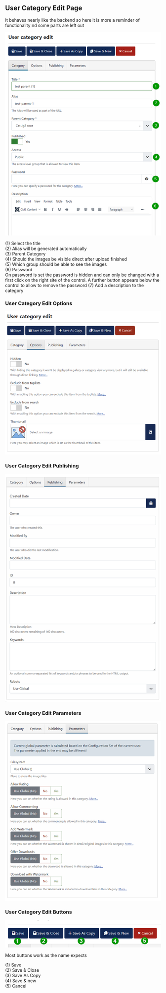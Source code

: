 ## User Category Edit Page 

It behaves nearly like the backend so here it is more a reminder of functionality nd some parts are left out

![User Category Edit](https://github.com/ThomasFinnern/JoomGallery_fith_dev/blob/main/.jg_dev_doc/jg_4x/images/site.UserUpload/userCategoryEditForm.en.png?raw=true  "")

(1) Select the title   
(2) Alias will be generated automatically  
(3) Parent Category  
(4) Should the images be visible direct after upload finished   
(5) Which group should be able to see the images  
(6) Password  
On password is set the password is hidden and can only be changed with a first click  on the right site of the control. A further button appears below the control to allow to remove the password
(7) Add a description to the category  

### User Category Edit Options 

![User Category Edit Options](https://github.com/ThomasFinnern/JoomGallery_fith_dev/blob/main/.jg_dev_doc/jg_4x/images/site.UserUpload/userCategoryEdit.Options.en.png?raw=true  "")


### User Category Edit Publishing 

![User Category Edit Publishing](https://github.com/ThomasFinnern/JoomGallery_fith_dev/blob/main/.jg_dev_doc/jg_4x/images/site.UserUpload/userCategoryEdit.Publishing.en.png?raw=true  "")


### User Category Edit Parameters 

![User Category Edit Parameters](https://github.com/ThomasFinnern/JoomGallery_fith_dev/blob/main/.jg_dev_doc/jg_4x/images/site.UserUpload/userCategoryEdit.Parameters.en.png?raw=true  "")


### User Category Edit Buttons

![User Category Edit Parameters](https://github.com/ThomasFinnern/JoomGallery_fith_dev/blob/main/.jg_dev_doc/jg_4x/images/site.UserUpload/userCategoryEdit.buttons.en.png?raw=true  "")

Most buttons work as the name expects

(1) Save  
(2) Save & Close  
(3) Save As Copy  
(4) Save & new  
(5) Cancel  

